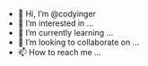 - 👋 Hi, I’m @codyinger
- 👀 I’m interested in ...
- 🌱 I’m currently learning ...
- 💞️ I’m looking to collaborate on ...
- 📫 How to reach me ...

<!---
codyinger/codyinger is a ✨ special ✨ repository because its `README.md` (this file) appears on your GitHub profile.
You can click the Preview link to take a look at your changes.
--->

